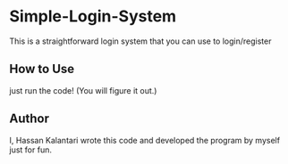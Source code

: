 # Simple-Login-System
This is a straightforward login system that you can use to login/register

## How to Use
just run the code!
(You will figure it out.)

## Author
I, Hassan Kalantari wrote this code and developed the program by myself just for fun.
